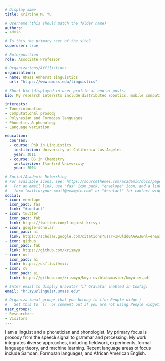 ```yaml
---
# Display name
title: Kristine M. Yu

# Username (this should match the folder name)
authors:
- admin

# Is this the primary user of the site?
superuser: true

# Role/position
role: Associate Professor

# Organizations/Affiliations
organizations:
- name: UMass Amherst Linguistics
  url: "https://www.umass.edu/linguistics"

# Short bio (displayed in user profile at end of posts)
bio: My research interests include distributed robotics, mobile computing and programmable matter.

interests:
- Tone/intonation
- Computational prosody
- Polynesian and Formosan languages
- Phonetics & phonology
- Language variation

education:
  courses:
  - course: PhD in Linguistics
    institution: University of California Los Angeles
    year: 2011
  - course: BS in Chemistry
    institution: Stanford University
    year: 2004

# Social/Academic Networking
# For available icons, see: https://sourcethemes.com/academic/docs/page-builder/#icons
#   For an email link, use "fas" icon pack, "envelope" icon, and a link in the
#   form "mailto:your-email@example.com" or "#contact" for contact widget.
social:
- icon: envelope
  icon_pack: fas
  link: "#contact"
- icon: twitter
  icon_pack: fab
  link: https://twitter.com/linguist_krisyu
- icon: google-scholar
  icon_pack: ai
  link: https://scholar.google.com/citations?user=1FUldd0AAAAJ&hl=en&oi=ao
- icon: github
  icon_pack: fab
  link: https://github.com/krismyu
- icon: osf
  icon_pack: ai
  link: https://osf.io/f9m4t/
- icon: cv
  icon_pack: ai
  link: https://github.com/krismyu/kmyu-cv/blob/master/kmyu-cv.pdf

# Enter email to display Gravatar (if Gravatar enabled in Config)
email: "krisyu@linguist.umass.edu"

# Organizational groups that you belong to (for People widget)
#   Set this to `[]` or comment out if you are not using People widget.
user_groups:
- Researchers
- Visitors
---
```


I am a linguist and a phonetician and phonologist. My primary focus is prosody from the speech signal to grammar and processing. My work integrates diverse approaches, including fieldwork, experiments, formal language theory, and machine learning. Recent language areas of focus include Samoan, Formosan languages, and African American English.
